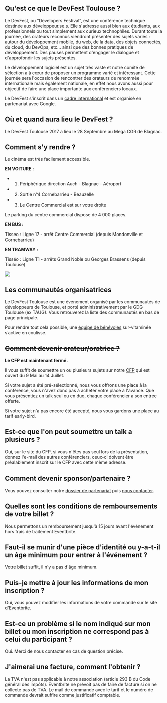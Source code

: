 ## Qu'est ce que le DevFest Toulouse ?

Le DevFest, ou “Developers Festival”, est une conférence technique destinée aux développeur.se.s. Elle s'adresse aussi bien aux étudiants, aux professionnels ou tout simplement aux curieux technophiles. Durant toute la journée, des orateurs reconnus viendront présenter des sujets variés : autour du développement mobile, du web, de la data, des objets connectés, du cloud, du DevOps, etc... ainsi que des bonnes pratiques de développement. Des pauses permettent d'engager le dialogue et d'approfondir les sujets présentés.

Le développement logiciel est un sujet très vaste et notre comité de sélection a à cœur de proposer un programme varié et intéressant. Cette journée sera l'occasion de rencontrer des orateurs de renommée internationale mais également nationale, en effet nous avons aussi pour objectif de faire une place importante aux conférenciers locaux.

Le DevFest s'inscrit dans un [cadre international](https://developers.google.com/events/devfest/) et est organisé en partenariat avec Google.

## <a name="where">Où et quand aura lieu le DevFest ?</a>

Le DevFest Toulouse 2017 a lieu le 28 Septembre au Mega CGR de Blagnac.

## <a name="how">Comment s'y rendre ?</a>

Le cinéma est très facilement accessible.

<b>EN VOITURE :</b>

* 1. Périphérique direction Auch - Blagnac - Aéroport
* 2. Sortie n°4 Cornebarrieu - Beauzelle
* 3. Le Centre Commercial est sur votre droite

Le parking du centre commercial dispose de 4 000 places.

<b>EN BUS :</b>

Tisseo :
Ligne 17 - arrêt Centre Commercial (depuis Mondonville et Cornebarrieu)

<b>EN TRAMWAY :</b>

Tisséo :
Ligne T1 - arrêts Grand Noble ou Georges Brassens (depuis Toulouse)

![](https://devfesttoulouse.fr/images/posts/maps_cgr.png)

## <a name="communities">Les communautés organisatrices</a>

Le DevFest Toulouse est une événement organisé par les communautés de développeurs de Toulouse, et porté administrativement par le GDG Toulouse (ex TAUG). Vous retrouverez la liste des communautés en bas de page principale.

Pour rendre tout cela possible, une [équipe de bénévoles](https://devfesttoulouse.fr/team) sur-vitaminée s’active en coulisse.

## <a name="cfp">~~Comment devenir orateur/oratrice ?~~</a>

**Le CFP est maintenant fermé.**

Il vous suffit de soumettre un ou plusieurs sujets sur notre [CFP](https://devfest-toulouse.cfp.io) qui est ouvert du 9 Mai au 14 Juillet.

Si votre sujet a été pré-sélectionné, nous vous offrons une place à la conférence, vous n'avez donc pas à acheter votre place à l'avance. Que vous présentiez un talk seul ou en duo, chaque conférencier a son entrée offerte.

Si votre sujet n'a pas encore été accepté, nous vous gardons une place au tarif early-bird.

## <a name="cfp-multi">Est-ce que l'on peut soumettre un talk a plusieurs ?</a>

Oui, sur le site du CFP, si vous n'êtes pas seul lors de la présentation, donnez l'e-mail des autres conférenciers, ceux-ci doivent être préalablement inscrit sur le CFP avec cette même adresse.

## <a name="sponsor">Comment devenir sponsor/partenaire ?</a>

Vous pouvez consulter notre [dossier de partenariat](https://drive.google.com/open?id=0B6vy7kY4UrXBalpjVVZRRFlBRG8) puis [nous contacter](https://docs.google.com/forms/d/e/1FAIpQLSeeSD_IQiZ1EarLdgHWVc2o-xLHol-5o2Vp3CLfs85GLg4szQ/viewform).

## <a name="refund">Quelles sont les conditions de remboursements de votre billet ?</a>

Nous permettons un remboursement jusqu'à 15 jours avant l'événement hors frais de traitement Eventbrite.

## <a name="identity">Faut-il se munir d'une pièce d'identité ou y-a-t-il un âge minimum pour entrer à l'événement ?</a>

Votre billet suffit, il n'y a pas d'âge minimum.

## <a name="updateinfo">Puis-je mettre à jour les informations de mon inscription ?</a>

Oui, vous pouvez modifier les informations de votre commande sur le site d'Eventbrite.

## <a name="verifyinfo">Est-ce un problème si le nom indiqué sur mon billet ou mon inscription ne correspond pas à celui du participant ?</a>

Oui. Merci de nous contacter en cas de question précise.

## <a name="bill">J'aimerai une facture, comment l'obtenir ?<a/>

La TVA n'est pas applicable à notre association (article 293 B du Code général des impôts). Eventbrite ne prévoit pas de faire de facture si on ne collecte pas de TVA.
Le mail de commande avec le tarif et le numéro de commande devrait suffire comme justificatif comptable.
